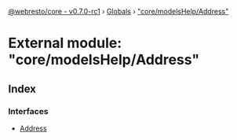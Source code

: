 [@webresto/core - v0.7.0-rc1](../README.md) › [Globals](../globals.md) › ["core/modelsHelp/Address"](_core_modelshelp_address_.md)

# External module: "core/modelsHelp/Address"

## Index

### Interfaces

* [Address](../interfaces/_core_modelshelp_address_.address.md)
